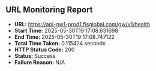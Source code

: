 ## URL Monitoring Report

- **URL:** https://api-gw1-prod1.fisglobal.com/gw/v1/health
- **Start Time:** 2025-05-30T19:17:08.631698
- **End Time:** 2025-05-30T19:17:08.747122
- **Total Time Taken:** 0.115424 seconds
- **HTTP Status Code:** 200
- **Status:** Success
- **Failure Reason:** N/A

